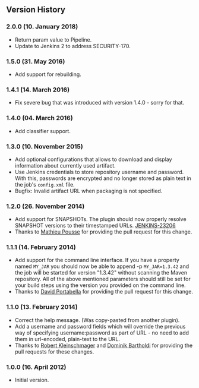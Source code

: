 ## Version History

### 2.0.0 (10. January 2018)

- Return param value to Pipeline.
- Update to Jenkins 2 to address SECURITY-170.

### 1.5.0 (31. May 2016)

- Add support for rebuilding.

### 1.4.1 (14. March 2016)

- Fix severe bug that was introduced with version 1.4.0 - sorry for that.

### 1.4.0 (04. March 2016)

- Add classifier support.

### 1.3.0 (10. November 2015)

- Add optional configurations that allows to download and display information about currently used artifact.
- Use Jenkins credentials to store repository username and password. With this, passwords are encrypted and no longer stored as plain text in the job's `config.xml` file.
- Bugfix: Invalid artifact URL when packaging is not specified.

### 1.2.0 (26. November 2014)

- Add support for SNAPSHOTs. The plugin should now properly resolve SNAPSHOT versions to their timestamped URLs. [JENKINS-23206](https://issues.jenkins-ci.org/browse/JENKINS-23206)
- Thanks to [Mathieu Pousse](https://github.com/mathieu-pousse) for providing the pull request for this change.

### 1.1.1 (14. February 2014)

- Add support for the command line interface. If you have a property named `MY_JAR` you should now be able to append -p `MY_JAR=1.3.42` and the job will be started for version "1.3.42" without scanning the Maven repository. All of the above mentioned parameters should still be set for your build steps using the version you provided on the command line.
- Thanks to [David Portabella](https://github.com/dportabella) for providing the pull request for this change.

### 1.1.0 (13. February 2014)

- Correct the help message. (Was copy-pasted from another plugin).
- Add a username and password fields which will override the previous way of specifying username:password as part of URL - no need to add them in url-encoded, plain-text to the URL.
- Thanks to [Robert Kleinschmager](https://github.com/barclay-reg) and [Dominik Bartholdi](https://github.com/imod) for providing the pull requests for these changes.

### 1.0.0 (16. April 2012)

- Initial version.
